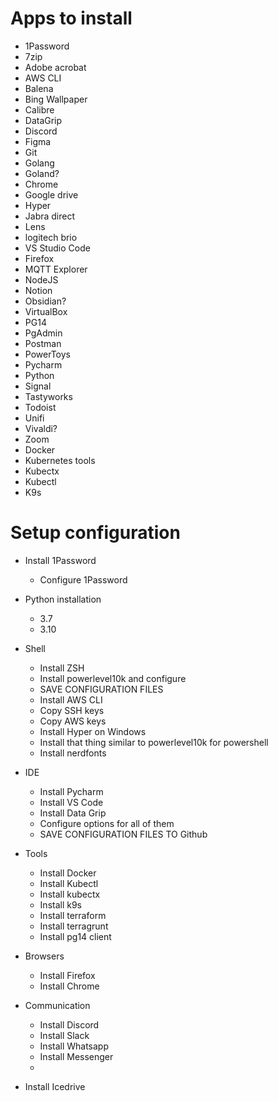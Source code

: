 # Apps to install
- 1Password
- 7zip
- Adobe acrobat
- AWS CLI
- Balena
- Bing Wallpaper
- Calibre
- DataGrip
- Discord
- Figma
- Git
- Golang
- Goland?
- Chrome
- Google drive
- Hyper
- Jabra direct
- Lens
- logitech brio
- VS Studio Code
- Firefox
- MQTT Explorer
- NodeJS
- Notion
- Obsidian?
- VirtualBox
- PG14
- PgAdmin
- Postman
- PowerToys
- Pycharm
- Python
- Signal
- Tastyworks
- Todoist
- Unifi
- Vivaldi?
- Zoom
- Docker
- Kubernetes tools
- Kubectx
- Kubectl
- K9s


# Setup configuration

- Install 1Password
    - Configure 1Password
- Python installation
    - 3.7
    - 3.10
- Shell
    - Install ZSH
    - Install powerlevel10k and configure
    - SAVE CONFIGURATION FILES
    - Install AWS CLI
    - Copy SSH keys
    - Copy AWS keys
    - Install Hyper on Windows
    - Install that thing similar to powerlevel10k for powershell
    - Install nerdfonts
- IDE
    - Install Pycharm
    - Install VS Code
    - Install Data Grip
    - Configure options for all of them
    - SAVE CONFIGURATION FILES TO Github
- Tools
    - Install Docker
    - Install Kubectl
    - Install kubectx
    - Install k9s
    - Install terraform
    - Install terragrunt
    - Install pg14 client
- Browsers
    - Install Firefox
    - Install Chrome
- Communication
    - Install Discord
    - Install Slack
    - Install Whatsapp
    - Install Messenger
    - 

- Install Icedrive


